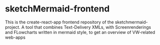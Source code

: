 # sketchMermaid-frontend

This is the create-react-app frontend repository of the sketchmermaid-project. A tool that combines Text-Delivery XMLs, with Screenrenderings and FLowcharts written in mermaid style, to get an overview of VW-related web-apps